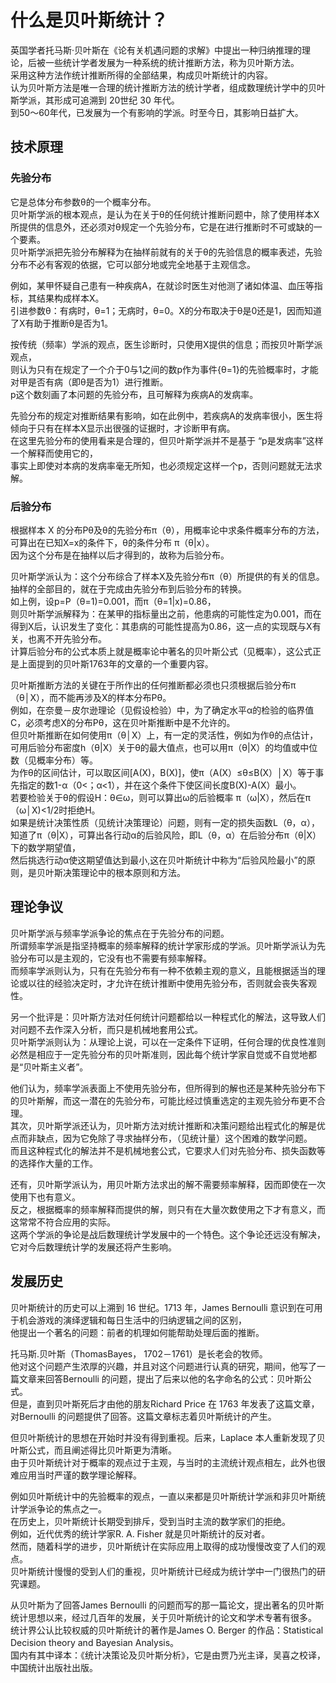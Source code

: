 # 什么是贝叶斯统计？

英国学者托马斯·贝叶斯在《论有关机遇问题的求解》中提出一种归纳推理的理论，后被一些统计学者发展为一种系统的统计推断方法，称为贝叶斯方法。  
采用这种方法作统计推断所得的全部结果，构成贝叶斯统计的内容。  
认为贝叶斯方法是唯一合理的统计推断方法的统计学者，组成数理统计学中的贝叶斯学派，其形成可追溯到 20世纪 30 年代。  
到50～60年代，已发展为一个有影响的学派。时至今日，其影响日益扩大。  

## 技术原理

### 先验分布

它是总体分布参数θ的一个概率分布。  
贝叶斯学派的根本观点，是认为在关于θ的任何统计推断问题中，除了使用样本X所提供的信息外，还必须对θ规定一个先验分布，它是在进行推断时不可或缺的一个要素。  
贝叶斯学派把先验分布解释为在抽样前就有的关于θ的先验信息的概率表述，先验分布不必有客观的依据，它可以部分地或完全地基于主观信念。  

例如，某甲怀疑自己患有一种疾病A，在就诊时医生对他测了诸如体温、血压等指标，其结果构成样本X。  
引进参数θ：有病时，θ=1；无病时，θ=0。X的分布取决于θ是0还是1，因而知道了X有助于推断θ是否为1。   

按传统（频率）学派的观点，医生诊断时，只使用X提供的信息；而按贝叶斯学派观点，  
则认为只有在规定了一个介于0与1之间的数p作为事件{θ=1}的先验概率时，才能对甲是否有病（即θ是否为1）进行推断。  
p这个数刻画了本问题的先验分布，且可解释为疾病A的发病率。  

先验分布的规定对推断结果有影响，如在此例中，若疾病A的发病率很小，医生将倾向于只有在样本X显示出很强的证据时，才诊断甲有病。  
在这里先验分布的使用看来是合理的，但贝叶斯学派并不是基于 “p是发病率”这样一个解释而使用它的，  
事实上即使对本病的发病率毫无所知，也必须规定这样一个p，否则问题就无法求解。

### 后验分布  

根据样本 X 的分布Pθ及θ的先验分布π（θ），用概率论中求条件概率分布的方法，可算出在已知X=x的条件下，θ的条件分布 π（θ|x）。  
因为这个分布是在抽样以后才得到的，故称为后验分布。  

贝叶斯学派认为：这个分布综合了样本X及先验分布π（θ）所提供的有关的信息。抽样的全部目的，就在于完成由先验分布到后验分布的转换。  
如上例，设p=P（θ=1)=0.001，而π（θ=1|x)=0.86，  
则贝叶斯学派解释为：在某甲的指标量出之前，他患病的可能性定为0.001，而在得到X后，认识发生了变化：其患病的可能性提高为0.86，这一点的实现既与X有关，也离不开先验分布。  
计算后验分布的公式本质上就是概率论中著名的贝叶斯公式（见概率），这公式正是上面提到的贝叶斯1763年的文章的一个重要内容。  

贝叶斯推断方法的关键在于所作出的任何推断都必须也只须根据后验分布π（θ│X），而不能再涉及X的样本分布Pθ。  
例如，在奈曼－皮尔逊理论（见假设检验）中，为了确定水平α的检验的临界值C，必须考虑X的分布Pθ，这在贝叶斯推断中是不允许的。  
但贝叶斯推断在如何使用π（θ│X）上，有一定的灵活性，例如为作θ的点估计，可用后验分布密度h（θ|X）关于θ的最大值点，也可以用π（θ|X）的均值或中位数（见概率分布）等。  
为作θ的区间估计，可以取区间[A(X)，B(X)]，使π（A(X）≤θ≤B(X）│X）等于事先指定的数1-α（0<；α<1），并在这个条件下使区间长度B(X)-A(X）最小。  
若要检验关于θ的假设H：θ∈ω，则可以算出ω的后验概率 π（ω|X），然后在π（ω│X)<1/2时拒绝H。  
如果是统计决策性质（见统计决策理论）问题，则有一定的损失函数L（θ，α），知道了π（θ|X），可算出各行动α的后验风险，即L（θ，α）在后验分布π（θ|X）下的数学期望值，  
然后挑选行动α使这期望值达到最小,这在贝叶斯统计中称为“后验风险最小”的原则，是贝叶斯决策理论中的根本原则和方法。  

## 理论争议

贝叶斯学派与频率学派争论的焦点在于先验分布的问题。  
所谓频率学派是指坚持概率的频率解释的统计学家形成的学派。贝叶斯学派认为先验分布可以是主观的，它没有也不需要有频率解释。  
而频率学派则认为，只有在先验分布有一种不依赖主观的意义，且能根据适当的理论或以往的经验决定时，才允许在统计推断中使用先验分布，否则就会丧失客观性。  

另一个批评是：贝叶斯方法对任何统计问题都给以一种程式化的解法，这导致人们对问题不去作深入分析，而只是机械地套用公式。  
贝叶斯学派则认为：从理论上说，可以在一定条件下证明，任何合理的优良性准则必然是相应于一定先验分布的贝叶斯准则，因此每个统计学家自觉或不自觉地都是“贝叶斯主义者”。  

他们认为，频率学派表面上不使用先验分布，但所得到的解也还是某种先验分布下的贝叶斯解，而这一潜在的先验分布，可能比经过慎重选定的主观先验分布更不合理。  
其次，贝叶斯学派还认为，贝叶斯方法对统计推断和决策问题给出程式化的解是优点而非缺点，因为它免除了寻求抽样分布，（见统计量）这个困难的数学问题。  
而且这种程式化的解法并不是机械地套公式，它要求人们对先验分布、损失函数等的选择作大量的工作。  

还有，贝叶斯学派认为，用贝叶斯方法求出的解不需要频率解释，因而即使在一次使用下也有意义。  
反之，根据概率的频率解释而提供的解，则只有在大量次数使用之下才有意义，而这常常不符合应用的实际。  
这两个学派的争论是战后数理统计学发展中的一个特色。这个争论还远没有解决，它对今后数理统计学的发展还将产生影响。  

## 发展历史 

贝叶斯统计的历史可以上溯到 16 世纪。1713 年，James Bernoulli 意识到在可用于机会游戏的演绎逻辑和每日生活中的归纳逻辑之间的区别，  
他提出一个著名的问题：前者的机理如何能帮助处理后面的推断。  

托马斯.贝叶斯（ThomasBayes， 1702－1761）是长老会的牧师。  
他对这个问题产生浓厚的兴趣，并且对这个问题进行认真的研究，期间，他写了一篇文章来回答Bernoulli 的问题，提出了后来以他的名字命名的公式：贝叶斯公式。  
但是，直到贝叶斯死后才由他的朋友Richard Price 在 1763 年发表了这篇文章，对Bernoulli 的问题提供了回答。这篇文章标志着贝叶斯统计的产生。  

但贝叶斯统计的思想在开始时并没有得到重视。后来，Laplace 本人重新发现了贝叶斯公式，而且阐述得比贝叶斯更为清晰。  
由于贝叶斯统计对于概率的观点过于主观，与当时的主流统计观点相左，此外也很难应用当时严谨的数学理论解释。  

例如贝叶斯统计中的先验概率的观点，一直以来都是贝叶斯统计学派和非贝叶斯统计学派争论的焦点之一。  
在历史上，贝叶斯统计长期受到排斥，受到当时主流的数学家们的拒绝。  
例如，近代优秀的统计学家R. A. Fisher 就是贝叶斯统计的反对者。  
然而，随着科学的进步，贝叶斯统计在实际应用上取得的成功慢慢改变了人们的观点。  
贝叶斯统计慢慢的受到人们的重视，贝叶斯统计已经成为统计学中一门很热门的研究课题。  

从贝叶斯为了回答James Bernoulli 的问题而写的那一篇论文，提出著名的贝叶斯统计思想以来，经过几百年的发展，关于贝叶斯统计的论文和学术专著有很多。  
统计界公认比较权威的贝叶斯统计的著作是James O. Berger 的作品：Statistical Decision theory and Bayesian Analysis。  
国内有其中译本：《统计决策论及贝叶斯分析》，它是由贾乃光主译，吴喜之校译，中国统计出版社出版。  

